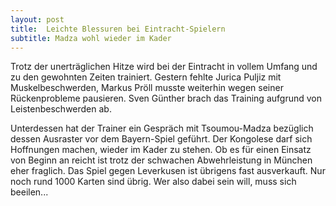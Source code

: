 ```yaml
---
layout: post
title:  Leichte Blessuren bei Eintracht-Spielern
subtitle: Madza wohl wieder im Kader
---
```


Trotz der unerträglichen Hitze wird bei der Eintracht in vollem Umfang und zu den gewohnten Zeiten trainiert. Gestern fehlte Jurica Puljiz mit Muskelbeschwerden, Markus Pröll musste weiterhin wegen seiner Rückenprobleme pausieren. Sven Günther brach das Training aufgrund von Leistenbeschwerden ab.

Unterdessen hat der Trainer ein Gespräch mit Tsoumou-Madza bezüglich dessen Ausraster vor dem Bayern-Spiel geführt. Der Kongolese darf sich Hoffnungen machen, wieder im Kader zu stehen. Ob es für einen Einsatz von Beginn an reicht ist trotz der schwachen Abwehrleistung in München eher fraglich. Das Spiel gegen Leverkusen ist übrigens fast ausverkauft. Nur noch rund 1000 Karten sind übrig. Wer also dabei sein will, muss sich beeilen...

